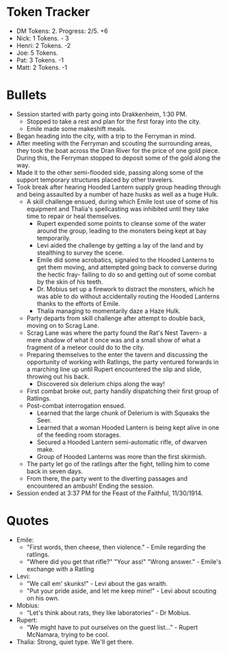
# Token Tracker 
- DM Tokens: 2. Progress: 2/5. +6
- Nick: 1 Tokens. - 3
- Henri: 2 Tokens. -2
- Joe: 5 Tokens.
- Pat: 3 Tokens. -1
- Matt: 2 Tokens. -1

# Bullets
- Session started with party going into Drakkenheim, 1:30 PM.
	- Stopped to take a rest and plan for the first foray into the city.
	- Emile made some makeshift meals.
- Began heading into the city, with a trip to the Ferryman in mind.
- After meeting with the Ferryman and scouting the surrounding areas, they took the boat across the Dran River for the price of one gold piece. During this, the Ferryman stopped to deposit some of the gold along the way.
- Made it to the other semi-flooded side, passing along some of the support temporary structures placed by other travelers.
- Took break after hearing Hooded Lantern supply group heading through and being assaulted by a number of haze husks as well as a huge Hulk.
	- A skill challenge ensued, during which Emile lost use of some of his equipment and Thalia's spellcasting was inhibited until they take time to repair or heal themselves.
		- Rupert expended some points to cleanse some of the water around the group, leading to the monsters being kept at bay temporarily.
		- Levi aided the challenge by getting a lay of the land and by stealthing to survey the scene.
		- Emile did some acrobatics, signaled to the Hooded Lanterns to get them moving, and attempted going back to converse during the hectic fray- failing to do so and getting out of some combat by the skin of his teeth.
		- Dr. Mobius set up a firework to distract the monsters, which he was able to do without accidentally routing the Hooded Lanterns thanks to the efforts of Emile.
		- Thalia managing to momentarily daze a Haze Hulk.
	- Party departs from skill challenge after attempt to double back, moving on to Scrag Lane.
	- Scrag Lane was where the party found the Rat's Nest Tavern- a mere shadow of what it once was and a small show of what a fragment of a meteor could do to the city.
	- Preparing themselves to the enter the tavern and discussing the opportunity of working with Ratlings, the party ventured forwards in a marching line up until Rupert encountered the slip and slide, throwing out his back.
		- Discovered six delerium chips along the way!
	- First combat broke out, party handily dispatching their first group of Ratlings.
	- Post-combat interrogation ensued.
		- Learned that the large chunk of Delerium is with Squeaks the Seer.
		- Learned that a woman Hooded Lantern is being kept alive in one of the feeding room storages.
		- Secured a Hooded Lantern semi-automatic rifle, of dwarven make.
		- Group of Hooded Lanterns was more than the first skirmish.
	- The party let go of the ratlings after the fight, telling him to come back in seven days.
	- From there, the party went to the diverting passages and encountered an ambush! Ending the session.
- Session ended at 3:37 PM for the Feast of the Faithful, 11/30/1914.
# Quotes
- Emile:
	- "First words, then cheese, then violence." - Emile regarding the ratlings.
	- "Where did you get that rifle?" "Your ass!" "Wrong answer." - Emile's exchange with a Ratling
- Levi:
	- "We call em' skunks!" - Levi about the gas wraith.
	- "Put your pride aside, and let me keep mine!" - Levi about scouting on his own.
- Mobius:
	- “Let's think about rats, they like laboratories” - Dr Mobius.
- Rupert:
	- “We might have to put ourselves on the guest list...” - Rupert McNamara, trying to be cool.
- Thalia: Strong, quiet type. We'll get there.